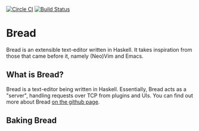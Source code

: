 [![Circle CI](https://circleci.com/gh/bread-editor/bread.svg?style=svg)](https://circleci.com/gh/bread-editor/bread) [![Build Status](https://travis-ci.org/bread-editor/bread.svg?branch=master)](https://travis-ci.org/bread-editor/bread)

Bread
======
Bread is an extensible text-editor written in Haskell. It takes inspiration from those that came before it, namely (Neo)Vim and Emacs.

What is Bread?
--------------
Bread is a text-editor being written in Haskell. Essentially, Bread acts as a "server", handling requests over TCP from plugins and UIs. You can find out more about Bread [on the github page](https://bread-editor.github.io).

Baking Bread
------------
